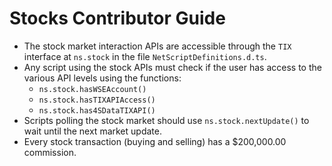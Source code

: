 # Stocks Contributor Guide

* The stock market interaction APIs are accessible through the `TIX`
  interface at `ns.stock` in the file `NetScriptDefinitions.d.ts`.
* Any script using the stock APIs must check if the user has access to
  the various API levels using the functions:
  - `ns.stock.hasWSEAccount()`
  - `ns.stock.hasTIXAPIAccess()`
  - `ns.stock.has4SDataTIXAPI()`
* Scripts polling the stock market should use `ns.stock.nextUpdate()`
  to wait until the next market update.
* Every stock transaction (buying and selling) has a $200,000.00
  commission.
